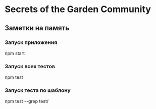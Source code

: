 # Secrets of the Garden Community 

## Заметки на память

### Запуск приложения
npm start 

### Запуск всех тестов
npm test

### Запуск теста по шаблону
npm test --grep test/<PATTERN>
